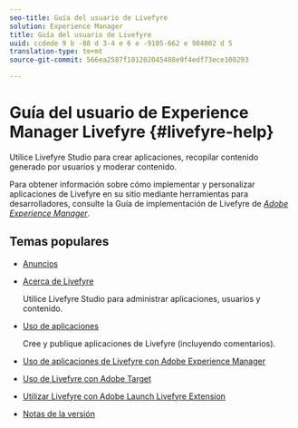 ```yaml
---
seo-title: Guía del usuario de Livefyre
solution: Experience Manager
title: Guía del usuario de Livefyre
uuid: ccdede 9 b -88 d 3-4 e 6 e -9105-662 e 984002 d 5
translation-type: tm+mt
source-git-commit: 566ea2587f101202045488e9f4edf73ece100293

---
```



# Guía del usuario de Experience Manager Livefyre {#livefyre-help}

Utilice Livefyre Studio para crear aplicaciones, recopilar contenido generado por usuarios y moderar contenido.

Para obtener información sobre cómo implementar y personalizar aplicaciones de Livefyre en su sitio mediante herramientas para desarrolladores, consulte la Guía de implementación de Livefyre de [*Adobe Experience Manager*](/help/implementation/home.md).

## Temas populares

* [Anuncios](c-anouncements.md#c_anouncements)

* [Acerca de Livefyre](c-product.md#c_product)

   Utilice Livefyre Studio para administrar aplicaciones, usuarios y contenido.

* [Uso de aplicaciones](c-about-apps/c-about-apps.md#c_about_apps)

   Cree y publique aplicaciones de Livefyre (incluyendo comentarios).

* [Uso de aplicaciones de Livefyre con Adobe Experience Manager](https://helpx.adobe.com/experience-manager/6-4/sites/administering/using/livefyre.html)


* [Uso de Livefyre con Adobe Target](/help/using/c-library/livefyre-target.md)

* [Utilizar Livefyre con Adobe Launch Livefyre Extension](https://docs.adobelaunch.com/extension-reference/web/adobe-livefyre-extension)

* [Notas de la versión](c-rn/c-rn.md#c_rn)

